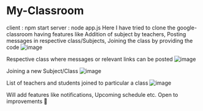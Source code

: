 # My-Classroom
client : npm start
server : node app.js
Here I have tried to clone the google-classroom having features like 
Addition of subject by teachers,
Posting messages in respective class/Subjects,
Joining the class by providing the code
![image](https://user-images.githubusercontent.com/86763693/143829364-39200681-3b2e-42b3-b18d-2551446539fc.png)

Respective class where messages or relevant links can be posted
![image](https://user-images.githubusercontent.com/86763693/143830333-4b21c299-7ffa-4e7b-92b1-a9cf07a405af.png)

Joining a new Subject/Class
![image](https://user-images.githubusercontent.com/86763693/143830410-1f852f81-f3ac-4991-a275-0734cd470e6f.png)

List of teachers and students joined to particular a class
![image](https://user-images.githubusercontent.com/86763693/143830748-2a09da66-d605-4d0d-8f26-0944419359e7.png)

Will add features like notifications, Upcoming schedule etc.
Open to improvements 🙂 
